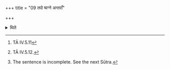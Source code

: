 +++
title = "09 तपो ष्वग्ने अन्तराँ"

+++

<details><summary>थिते</summary> 

8. With tapo ṣvagne antarān amitrān...[^1] having taken out embers from the Gārhapatya to the north, with citaḥ stha paricitaḥ[^2] having surounded the Mahāvīra by the right with (these) embers,[^3]   

[^1]: TĀ IV.5.11   

[^2]: TĀ IV.5.12.   

[^3]: The sentence is incomplete. See the next Sūtra.  
</details>
